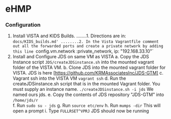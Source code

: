 # eHMP

### Configuration
1. Install VISTA and KIDS Builds. 
........1. Directions are in: `docs/KIDS_builds.md'
........2. In the Vista Vagrantfile comment out all the forwarded ports and create a private network by adding this line `config.vm.network :private_network, ip: "192.168.33.10"`
2. Install and Configure JDS on same VM as VISTA
	a. Copy the JDS Instance script `JDS/createJDSinstance.sh` into the mounted vagrant folder of the VISTA VM. 
	b. Clone JDS into the mounted vagrant folder for VISTA. JDS is here [https://github.com/KRMAssociatesInc/JDS-GTM]
	c. Vagrant ssh into the VISTA VM `vagrant ssh`
	d. Run the createJDSinstance.sh script that is in the mounted Vagrant folder. You must supply an instance name. `./createJDSinstance.sh -i jds` We named ours jds. 
	e. Copy the contents of JDS repository "JDS-GTM" into `/home/jds/r`    
	f. Run `sudo su - jds` 
	g. Run `source etc/env`
	h. Run `mumps -dir` This will open a prompt
	i. Type `FULLRSET^VPRJ` JDS should now be running



